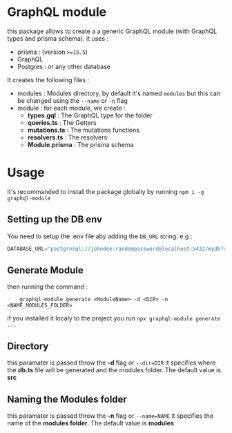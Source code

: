 # GraphQL module

this package allows to create a a generic GraphQL module (with GraphQL types and prisma schema). 
it uses : 
-  prisma : (version ```>=15.5```)
-  GraphQL 
-  Postgres : or any other database 

It creates the following files : 
-   modules : Modules directory, by default it's named ```modules``` but this can be changed using the ```--name``` or ```-n``` flag  
-   module : for each module, we create : 
    -   **types.gql** : The GraphQL type for the folder
    -   **queries.ts** : The Getters
    -   **mutations.ts** : The mutations functions
    -   **resolvers.ts** : The resolvers
    -   **Module.prisma** : The prisma schema

# Usage 
It's recommanded to install the package globally by running ``` npm i -g graphql-module ```
## Setting up the DB env
You need to setup the .env file aby adding the ``` DB_URL ``` string. e.g : 
```python
DATABASE_URL="postgresql://johndoe:randompassword@localhost:5432/mydb?schema=public"
```
## Generate Module
then running the command : 
```
    graphql-module generate <ModuleName> -d <DIR> -n <NAME_MODULES_FOLDER>
```
if you installed it localy to the project you run ```npx graphql-module generate ... ``` 

## Directory
this paramater is passed throw the **-d** flag or ```--dir=DIR``` it specifies where the **db.ts** file will be generated and the modules folder. The default value is **src**
## Naming the Modules folder 
this paramater is passed throw the **-n** flag or ```--name=NAME``` it specifies the name of the **modules folder**. The default value is **modules**